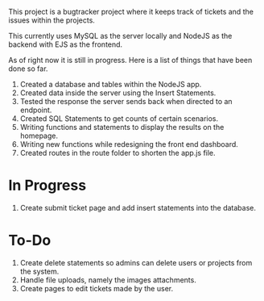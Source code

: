 This project is a bugtracker project where it keeps track of tickets and the issues within the projects.

This currently uses MySQL as the server locally and NodeJS as the backend with EJS as the frontend.

As of right now it is still in progress.  Here is a list of things that have been done so far.

1. Created a database and tables within the NodeJS app.
2. Created data inside the server using the Insert Statements.
3. Tested the response the server sends back when directed to an endpoint.
4. Created SQL Statements to get counts of certain scenarios.
5. Writing functions and statements to display the results on the homepage.
6. Writing new functions while redesigning the front end dashboard.
7. Created routes in the route folder to shorten the app.js file.

# In Progress

1. Create submit ticket page and add insert statements into the database.


# To-Do

1. Create delete statements so admins can delete users or projects from the system.
2. Handle file uploads, namely the images attachments.
3. Create pages to edit tickets made by the user.
